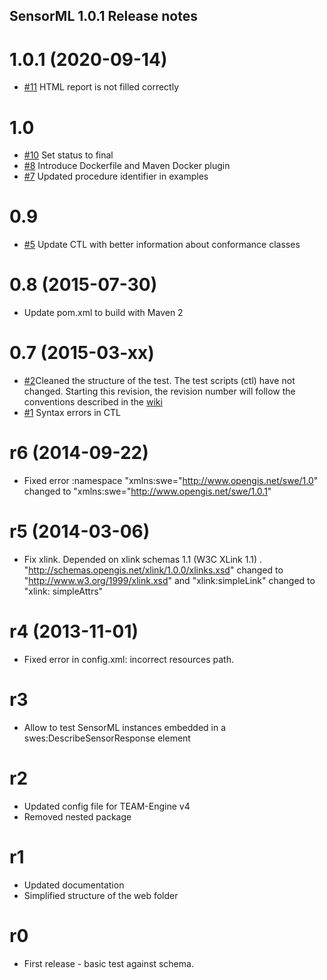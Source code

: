 ## SensorML 1.0.1 Release notes

# 1.0.1 (2020-09-14)
- [#11](https://github.com/opengeospatial/ets-sensorml10/issues/11) HTML report is not filled correctly

# 1.0
- [#10](https://github.com/opengeospatial/ets-sensorml10/pull/10) Set status to final
- [#8](https://github.com/opengeospatial/ets-sensorml10/issues/8) Introduce Dockerfile and Maven Docker plugin
- [#7](https://github.com/opengeospatial/ets-sensorml10/pull/7) Updated procedure identifier in examples

# 0.9
- [#5](https://github.com/opengeospatial/ets-sensorml10/issues/5) Update CTL with better information about conformance classes

# 0.8 (2015-07-30)
- Update pom.xml to build with Maven 2

# 0.7 (2015-03-xx)

- [#2](https://github.com/opengeospatial/ets-sensorml10/issues/2)Cleaned the structure of the test. The test scripts (ctl) have not changed. Starting this revision, the revision number will follow the conventions described in the [wiki](https://github.com/opengeospatial/cite/wiki/OGC-Compliance-Testing-Tools)
- [#1](https://github.com/opengeospatial/ets-sensorml10/issues/1) Syntax errors in CTL 

# r6 (2014-09-22)

-  Fixed error :namespace "xmlns:swe="http://www.opengis.net/swe/1.0" changed to "xmlns:swe="http://www.opengis.net/swe/1.0.1"

# r5 (2014-03-06)

 - Fix xlink. Depended on xlink schemas 1.1 (W3C XLink 1.1) . "http://schemas.opengis.net/xlink/1.0.0/xlinks.xsd" changed to "http://www.w3.org/1999/xlink.xsd" and "xlink:simpleLink" changed to "xlink: simpleAttrs"

# r4 (2013-11-01)

 - Fixed error in config.xml: incorrect resources path.

# r3

- Allow to test SensorML instances embedded in a swes:DescribeSensorResponse element

# r2

- Updated config file for TEAM-Engine v4
- Removed nested package

# r1

- Updated documentation
- Simplified structure of the web folder

# r0

- First release - basic test against schema.

